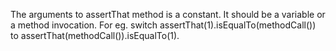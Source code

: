 The arguments to assertThat method is a constant. It should be a variable or a
method invocation. For eg. switch assertThat(1).isEqualTo(methodCall())
to assertThat(methodCall()).isEqualTo(1).
